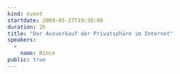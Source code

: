 ```yaml
---
kind: event
startdate: 2009-05-27T19:30:00
duration: 2h
title: "Der Ausverkauf der Privatsphäre im Internet"
speakers:
  -
    name: Rince
public: true
---
```


